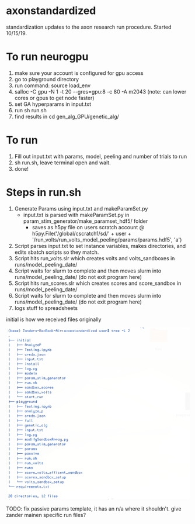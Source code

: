 # axonstandardized
standardization updates to the axon research run procedure. Started 10/15/19.

To run neurogpu
===================================
1. make sure your account is configured for gpu access
2. go to playground directory
3. run command: source load_env
4. salloc -C gpu -N 1 -t 20 --gres=gpu:8 -c 80  -A m2043 (note: can lower cores or gpus to get node faster)
5. set GA hyperparams in input.txt
6. run sh run.sh
7. find results in cd gen_alg_GPU/genetic_alg/




To run
=======================================
1. Fill out input.txt with params, model, peeling and number of trials to run
2. sh run.sh, leave terminal open and wait.
3. done!


Steps in run.sh
=======================================
1. Generate Params using input.txt and makeParamSet.py
    - input.txt is parsed with makeParamSet.py in param_stim_generator/make_paramset_hdf5/ folder
      - saves as h5py file on users scratch account @ h5py.File('/global/cscratch1/sd/' + user + '/run_volts/run_volts_model_peeling/params/params.hdf5', 'a')
2. Script parses input.txt to set instance variables, makes directories, and edits sbatch scripts so they match.
3. Script hits run_volts.slr which creates volts and volts_sandboxes in runs/model_peeling_date/
4. Script waits for slurm to complete and then moves slurm into runs/model_peeling_date/ (do not exit program here)
5. Script hits run_scores.slr which creates scores and score_sandbox in runs/model_peeling_date/
6. Script waits for slurm to complete and then moves slurm into runs/model_peeling_date/ (do not exit program here)
7. logs stuff to spreadsheets

initial is how we received files originally

![Proposed File Struct](/proposed_file_struct.png)


TODO: fix passive params template, it has an n/a where it shouldn't. give zander mainen specific run files?
